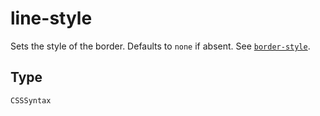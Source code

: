 
# line-style

Sets the style of the border. Defaults to `none` if absent. See
[`border-style`](/en-US/docs/Web/CSS/border-style).

## Type

`CSSSyntax`
